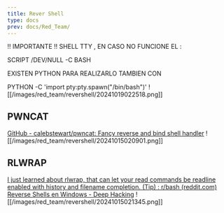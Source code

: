 ```yaml
---
title: Rever Shell
type: docs
prev: docs/Red_Team/
---
```

!! IMPORTANTE !!
SHELL TTY , EN CASO NO FUNCIONE EL :

SCRIPT /DEV/NULL -C BASH

EXISTEN PYTHON PARA REALIZARLO TAMBIEN CON

PYTHON -C 'import pty:pty.spawn("/bin/bash")'
![[/images/red_team/revershell/20241019022518.png]]

## PWNCAT

[GitHub - calebstewart/pwncat: Fancy reverse and bind shell handler](https://github.com/calebstewart/pwncat)
![[/images/red_team/revershell/20241015020901.png]]

## RLWRAP

[I just learned about rlwrap, that can let your read commands be readline enabled with history and filename completion. (Tip) : r/bash (reddit.com)](https://www.reddit.com/r/bash/comments/12b0woi/i_just_learned_about_rlwrap_that_can_let_your/?tl=es-es)
[Reverse Shells en Windows - Deep Hacking](https://deephacking.tech/reverse-shells-en-windows/)
![[/images/red_team/revershell/20241015021345.png]]
